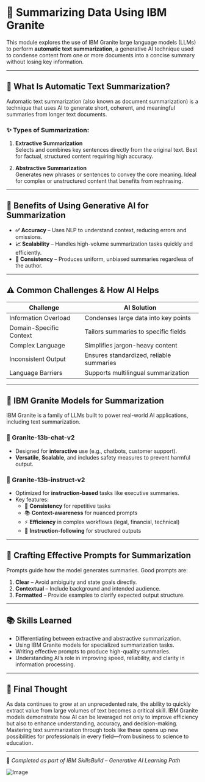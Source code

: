 # 📄 Summarizing Data Using IBM Granite

This module explores the use of IBM Granite large language models (LLMs) to perform **automatic text summarization**, a generative AI technique used to condense content from one or more documents into a concise summary without losing key information.

---

## 🧠 What Is Automatic Text Summarization?

Automatic text summarization (also known as document summarization) is a technique that uses AI to generate short, coherent, and meaningful summaries from longer text documents.

### ✨ Types of Summarization:
1. **Extractive Summarization**  
   Selects and combines key sentences directly from the original text. Best for factual, structured content requiring high accuracy.

2. **Abstractive Summarization**  
   Generates new phrases or sentences to convey the core meaning. Ideal for complex or unstructured content that benefits from rephrasing.

---

## 🚀 Benefits of Using Generative AI for Summarization

- **✅ Accuracy** – Uses NLP to understand context, reducing errors and omissions.
- **📈 Scalability** – Handles high-volume summarization tasks quickly and efficiently.
- **🎯 Consistency** – Produces uniform, unbiased summaries regardless of the author.

---

## ⚠️ Common Challenges & How AI Helps

| Challenge | AI Solution |
|----------|-------------|
| Information Overload | Condenses large data into key points |
| Domain-Specific Context | Tailors summaries to specific fields |
| Complex Language | Simplifies jargon-heavy content |
| Inconsistent Output | Ensures standardized, reliable summaries |
| Language Barriers | Supports multilingual summarization |

---

## 🧊 IBM Granite Models for Summarization

IBM Granite is a family of LLMs built to power real-world AI applications, including text summarization.

### 🔹 Granite-13b-chat-v2
- Designed for **interactive** use (e.g., chatbots, customer support).
- **Versatile**, **Scalable**, and includes safety measures to prevent harmful output.

### 🔹 Granite-13b-instruct-v2
- Optimized for **instruction-based** tasks like executive summaries.
- Key features:
  - 📌 **Consistency** for repetitive tasks
  - 📚 **Context-awareness** for nuanced prompts
  - ⚡ **Efficiency** in complex workflows (legal, financial, technical)
  - 📝 **Instruction-following** for structured outputs

---

## 🧾 Crafting Effective Prompts for Summarization

Prompts guide how the model generates summaries. Good prompts are:

1. **Clear** – Avoid ambiguity and state goals directly.
2. **Contextual** – Include background and intended audience.
3. **Formatted** – Provide examples to clarify expected output structure.

---

## 📚 Skills Learned

- Differentiating between extractive and abstractive summarization.
- Using IBM Granite models for specialized summarization tasks.
- Writing effective prompts to produce high-quality summaries.
- Understanding AI’s role in improving speed, reliability, and clarity in information processing.

---

## 💬 Final Thought

As data continues to grow at an unprecedented rate, the ability to quickly extract value from large volumes of text becomes a critical skill. IBM Granite models demonstrate how AI can be leveraged not only to improve efficiency but also to enhance understanding, accuracy, and decision-making. Mastering text summarization through tools like these opens up new possibilities for professionals in every field—from business to science to education.

---

🏁 *Completed as part of IBM SkillsBuild – Generative AI Learning Path*

![Image](https://github.com/user-attachments/assets/9f5dba11-9a7f-4e7d-a4b7-144e00b96d84)
